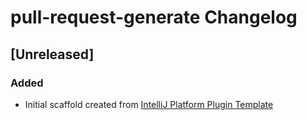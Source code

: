 <!-- Keep a Changelog guide -> https://keepachangelog.com -->

# pull-request-generate Changelog

## [Unreleased]
### Added
- Initial scaffold created from [IntelliJ Platform Plugin Template](https://github.com/JetBrains/intellij-platform-plugin-template)
